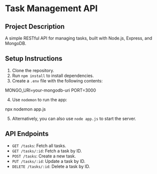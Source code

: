 # Task Management API

## Project Description
A simple RESTful API for managing tasks, built with Node.js, Express, and MongoDB.

## Setup Instructions
1. Clone the repository.
2. Run `npm install` to install dependencies.
3. Create a `.env` file with the following contents:

MONGO_URI=your-mongodb-uri PORT=3000

4. Use `nodemon` to run the app:

npx nodemon app.js

5. Alternatively, you can also use `node app.js` to start the server.

## API Endpoints
- `GET /tasks`: Fetch all tasks.
- `GET /tasks/:id`: Fetch a task by ID.
- `POST /tasks`: Create a new task.
- `PUT /tasks/:id`: Update a task by ID.
- `DELETE /tasks/:id`: Delete a task by ID.
